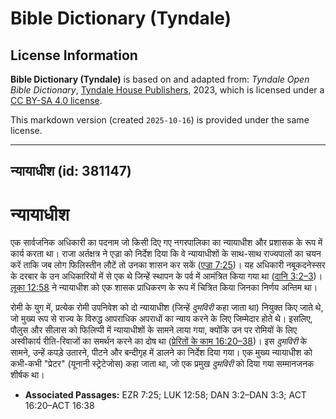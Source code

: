 # Bible Dictionary (Tyndale)

## License Information

**Bible Dictionary (Tyndale)** is based on and adapted from: _Tyndale Open Bible Dictionary_, [Tyndale House Publishers](https://tyndaleopenresources.com/), 2023, which is licensed under a [CC BY-SA 4.0 license](https://creativecommons.org/licenses/by-sa/4.0/legalcode.en).

This markdown version (created `2025-10-16`) is provided under the same license.



--------------------------------

## न्यायाधीश (id: 381147)

न्यायाधीश
=========

एक सार्वजनिक अधिकारी का पदनाम जो किसी दिए गए नगरपालिका का न्यायाधीश और प्रशासक के रूप में कार्य करता था। राजा अर्तक्षत्र ने एज्रा को निर्देश दिया कि वे न्यायाधीशों के साथ\-साथ राज्यपालों का चयन करें ताकि जब लोग फिलिस्तीन लौटें तो उनका शासन कर सकें ([एज्रा 7:25](https://ref.ly/Ezra7:25))। यह अधिकारी नबूकदनेस्सर के दरबार के उन अधिकारियों में से एक थे जिन्हें स्थापन के पर्व में आमंत्रित किया गया था ([दानि 3:2–3](https://ref.ly/Dan3:2-Dan3:3))। [लूका 12:58](https://ref.ly/Luke12:58) ने न्यायाधीश को एक शासक प्राधिकरण के रूप में चित्रित किया जिनका निर्णय अन्तिम था।

रोमी के युग में, प्रत्येक रोमी उपनिवेश को दो न्यायाधीश (जिन्हें *दुमविरी* कहा जाता था) नियुक्त किए जाते थे, जो मुख्य रूप से राज्य के विरुद्ध आपराधिक अपराधों का न्याय करने के लिए जिम्मेदार होते थे। इसलिए, पौलुस और सीलास को फिलिप्पी में न्यायाधीशों के सामने लाया गया, क्योंकि उन पर रोमियों के लिए अस्वीकार्य रीति\-रिवाजों का समर्थन करने का दोष था ([प्रेरितों के काम 16:20–38](https://ref.ly/Acts16:20-Acts16:38))। इस *दुमविरी* के सामने, उन्हें कपड़े उतारने, पीटने और बन्दीगृह में डालने का निर्देश दिया गया। एक मुख्य न्यायाधीश को कभी\-कभी "प्रेटर" (यूनानी स्ट्रेटेजोस) कहा जाता था, जो एक प्रमुख *दुमविरी* को दिया गया सम्मानजनक शीर्षक था।

* **Associated Passages:** EZR 7:25; LUK 12:58; DAN 3:2–DAN 3:3; ACT 16:20–ACT 16:38

